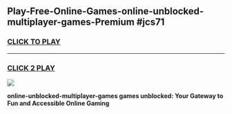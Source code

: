 
## Play-Free-Online-Games-online-unblocked-multiplayer-games-Premium #jcs71
<h3>
<a href="https://premium.freeplayer.one?title=online-unblocked-multiplayer-games&ref=8M">CLICK TO PLAY</a></h3>
<hr>

<h3>
<a href="https://premium.freeplayer.one?title=online-unblocked-multiplayer-games&ref=8M">CLICK 2 PLAY</a>
  
</h3>

<a href="https://premium.freeplayer.one?title=online-unblocked-multiplayer-games&ref=8M"><img src="https://clearcache.store/games.png"></a>


**online-unblocked-multiplayer-games games unblocked: Your Gateway to Fun and Accessible Online Gaming**
